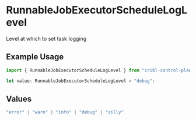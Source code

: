 # RunnableJobExecutorScheduleLogLevel

Level at which to set task logging

## Example Usage

```typescript
import { RunnableJobExecutorScheduleLogLevel } from "cribl-control-plane/models";

let value: RunnableJobExecutorScheduleLogLevel = "debug";
```

## Values

```typescript
"error" | "warn" | "info" | "debug" | "silly"
```